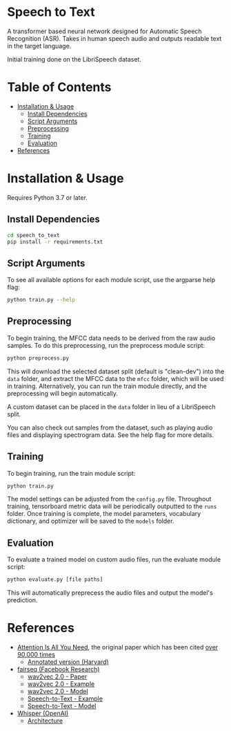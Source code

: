 # Speech to Text

A transformer based neural network designed for Automatic Speech Recognition (ASR). Takes in human speech audio
and outputs readable text in the target language.

Initial training done on the LibriSpeech dataset.


# Table of Contents

- [Installation & Usage](#installation--usage)
	- [Install Dependencies](#install-dependencies)
	- [Script Arguments](#script-arguments)
	- [Preprocessing](#preprocessing)
	- [Training](#training)
	- [Evaluation](#evaluation)
- [References](#references)


# Installation & Usage

Requires Python 3.7 or later.

## Install Dependencies

```bash
cd speech_to_text
pip install -r requirements.txt
```

## Script Arguments

To see all available options for each module script, use the argparse help flag:

```bash
python train.py --help
```

## Preprocessing

To begin training, the MFCC data needs to be derived from the raw audio samples. To do this preprocessing,
run the preprocess module script:

```bash
python preprocess.py
```

This will download the selected dataset split (default is "clean-dev") into the `data` folder, and extract the MFCC
data to the `mfcc` folder, which will be used in training. Alternatively, you can run the train module directly, and
the preprocessing will begin automatically.

A custom dataset can be placed in the `data` folder in lieu of a LibriSpeech split.

You can also check out samples from the dataset, such as playing audio files and displaying spectrogram data. See the help
flag for more details.


## Training

To begin training, run the train module script:

```bash
python train.py
```

The model settings can be adjusted from the `config.py` file. Throughout training, tensorboard metric data will be periodically
outputted to the `runs` folder. Once training is complete, the model parameters, vocabulary dictionary, and optimizer will be
saved to the `models` folder.


## Evaluation

To evaluate a trained model on custom audio files, run the evaluate module script:

```bash
python evaluate.py [file paths]
```

This will automatically preprecess the audio files and output the model's prediction.


# References

- [Attention Is All You Need](https://papers.nips.cc/paper/2017/file/3f5ee243547dee91fbd053c1c4a845aa-Paper.pdf), the original paper which has been cited [over 90,000 times](https://scholar.google.com/scholar?lr&ie=UTF-8&oe=UTF-8&q=Attention+is+All+You+Need+Vaswani+Shazeer+Parmar+Uszkoreit+Jones+Gomez+Kaiser+Polosukhin)
	- [Annotated version (Harvard)](https://nlp.seas.harvard.edu/2018/04/03/attention.html)
- [fairseq (Facebook Research)]()
	- [wav2vec 2.0 - Paper](https://paperswithcode.com/paper/wav2vec-2-0-a-framework-for-self-supervised)
	- [wav2vec 2.0 - Example](https://github.com/facebookresearch/fairseq/blob/main/examples/wav2vec/README.md)
	- [wav2vec 2.0 - Model](https://github.com/facebookresearch/fairseq/tree/main/fairseq/models/wav2vec)
	- [Speech-to-Text - Example](https://github.com/facebookresearch/fairseq/blob/main/examples/speech_to_text/README.md)
	- [Speech-to-Text - Model](https://github.com/facebookresearch/fairseq/tree/main/fairseq/models/speech_to_text)
- [Whisper (OpenAI)](https://github.com/openai/whisper)
	- [Architecture](https://openai.com/research/whisper#fn-4)